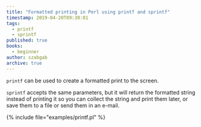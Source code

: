 ```yaml
---
title: "Formatted printing in Perl using printf and sprintf"
timestamp: 2019-04-20T09:30:01
tags:
  - printf
  - sprintf
published: true
books:
  - beginner
author: szabgab
archive: true
---
```



`printf` can be used to create a formatted print to the screen.

`sprintf` accepts the same parameters, but it will return the formatted string instead of printing
it so you can collect the string and print them later, or save them to a file or send them in an e-mail.


{% include file="examples/printf.pl" %}

